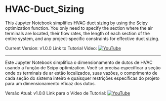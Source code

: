 # HVAC-Duct_Sizing
This Jupyter Notebook simplifies HVAC duct sizing by using the Scipy optimization function. You only need to specify the section where the air terminals are located, their flow rates, the length of each section of the entire system, and any project-specific constraints for effective duct sizing.

Current Version: v1.0.0
Link to Tutorial Video: 
[![YouTube](https://img.shields.io/badge/YouTube-FF0000?style=for-the-badge&logo=youtube&logoColor=white)](https://www.youtube.com/watch?v=FLz8qtGiTjw)
___

Este Jupyter Notebook simplifica o dimensionamento de dutos de HVAC usando a função de Scipy optimization. Você só precisa especificar a seção onde os terminais de ar estão localizados, suas vazões, o comprimento de cada seção do sistema inteiro e quaisquer restrições específicas do projeto para um dimensionamento eficaz dos dutos.

Versão Atual: v1.0.0
Link para o Vídeo de Tutorial: 
[![YouTube](https://img.shields.io/badge/YouTube-FF0000?style=for-the-badge&logo=youtube&logoColor=white)](https://www.youtube.com/watch?v=FLz8qtGiTjw)
